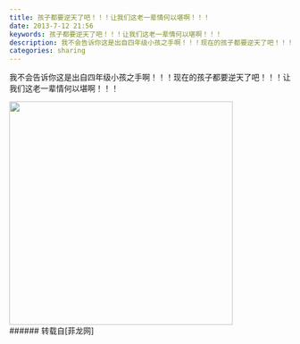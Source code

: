 ```yaml
---
title: 孩子都要逆天了吧！！！让我们这老一辈情何以堪啊！！！
date: 2013-7-12 21:56
keywords: 孩子都要逆天了吧！！！让我们这老一辈情何以堪啊！！！
description: 我不会告诉你这是出自四年级小孩之手啊！！！现在的孩子都要逆天了吧！！！让我们这老一辈情何以堪啊！！！
categories: sharing
---
```

<td class="t_f" id="postmessage_20892">

<font face="Tahoma">我不会告诉你这是出自四年级小孩之手啊！！！现在的孩子都要逆天了吧！！！让我们这老一辈情何以堪啊！！！</font><br/>

<img aid="7490" class="zoom" data-cf-modified-14d18c5330fd6511f13b2eb2-="" file="data/attachment/forum/201307/12/215550cxjn7x3x4xzbf1f8.jpg" id="aimg_7490" inpost="1" onclick="" onmouseover="" src="http://www.flw.ph/data/attachment/forum/201307/12/215550cxjn7x3x4xzbf1f8.jpg" width="400" zoomfile="data/attachment/forum/201307/12/215550cxjn7x3x4xzbf1f8.jpg"/>


<br/>
</td>
###### 转载自[菲龙网]
